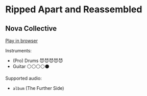 # Ripped Apart and Reassembled

## Nova Collective


[Play in browser](http://pages.cs.wisc.edu/~tolly/customs/nova-collective/ripped-apart-and-reassembled)

Instruments:

  * (Pro) Drums 😈😈😈😈😈
  * Guitar ⚪️⚪️⚪️⚪️⚫️

Supported audio:

  * `album` (The Further Side)

